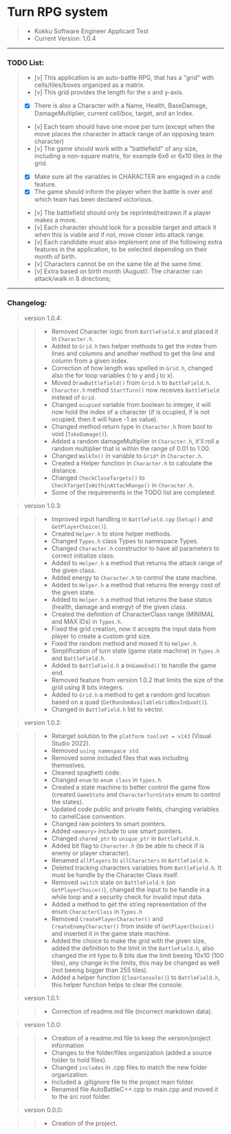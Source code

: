 # Turn RPG system #

> * Kokku Software Engineer Applicant Test
> * Current Version: 1.0.4

----

### TODO List: ###

> * [v] This application is an auto-battle RPG, that has a "grid" with cells/tiles/boxes organized as a matrix.
> * [v] This grid provides the length for the x and y-axis.
> * [x] There is also a Character with a Name, Health, BaseDamage, DamageMultiplier, current cell/box, target, and an Index.
> * [v] Each team should have one move per turn (except when the move places the character in attack range of an opposing team character)
> * [v] The game should work with a "battlefield" of any size, including a non-square matrix, for example 6x6 or 6x10 tiles in the grid.
> * [x] Make sure all the variables in CHARACTER are engaged in a code feature.
> * [x] The game should inform the player when the battle is over and which team has been declared victorious.
> * [v] The battlefield should only be reprinted/redrawn if a player makes a move.
> * [v] Each character should look for a possible target and attack it when this is viable and if not, move closer into attack range.
> * [v] Each candidate must also implement one of the following extra features in the application, to be selected depending on their month of birth.
> * [v] Characters cannot be on the same tile at the same time.
> * [v] Extra based on birth month (August): The character can attack/walk in 8 directions;

----

### Changelog: ###

> version 1.0.4:

> > * Removed Character logic from `BattleField.h` and placed it in `Character.h`.
> > * Added to `Grid.h` two helper methods to get the index from lines and columns and another method to get the line and column from a given index.
> > * Correction of how length was spelled in `Grid.h`, changed also the for loop variables (i to y and j to x).
> > * Moved `DrawBattlefield()` from `Grid.h` to `BattleField.h`.
> > * `Character.h` method `StartTurn()` now receives `BattleField` instead of `Grid`.
> > * Changed `ocupied` variable from boolean to integer, it will now hold the index of a character (if is ocupied, if is not ocupied, then it will have -1 as value).
> > * Changed method return type in `Character.h` from bool to void (`TakeDamage()`).
> > * Added a random damageMultiplier in `Character.h`, it'll roll a random multiplier that is within the range of 0.01 to 1.00.
> > * Changed `WalkTo()` in variable to `Grid*` in `Character.h`.
> > * Created a Helper function in `Character.h` to calculate the distance.
> > * Changed `CheckCloseTargets()` to `CheckTargetIsWithinAttackRange()` in `Character.h`.
> > * Some of the requirements in the TODO list are completed.

> version 1.0.3:

> > * Improved input handling in `BattleField.cpp` (`Setup()` and `GetPlayerChoice()`).
> > * Created `Helper.h` to store helper methods.
> > * Changed `Types.h` class Types to namespace Types.
> > * Changed `Character.h` constructor to have all parameters to correct initialize class.
> > * Added to `Helper.h` a method that returns the attack range of the given class.
> > * Added energy to `Character.h` to control the state machine.
> > * Added to `Helper.h` a method that returns the energy cost of the given state.
> > * Added to `Helper.h` a method that returns the base status (health, damage and energy) of the given class.
> > * Created the definition of CharacterClass range (MINIMAL and MAX IDs) in `Types.h`.
> > * Fixed the grid creation, now it accepts the input data from player to create a custom grid size.
> > * Fixed the random method and moved it to `Helper.h`.
> > * Simplification of turn state (game state machine) in `Types.h` and `BattleField.h`.
> > * Added to `BattleField.h` a `OnGameEnd()` to handle the game end.
> > * Removed feature from version 1.0.2 that limits the size of the grid using 8 bits integers.
> > * Added to `Grid.h` a method to get a random grid location based on a quad (`GetRandomAvailableGridBoxInQuad()`).
> > * Changed in `BattleField.h` list to vector.


> version 1.0.2:

> > * Retarget solution to the `platform toolset = v143` (Visual Studio 2022).
> > * Removed `using namespace std`.
> > * Removed some included files that was including themselves.
> > * Cleaned spaghetti code.
> > * Changed `enum` to `enum class` in `types.h`
> > * Created a state machine to better control the game flow (created `GameState` and `CharacterTurnState` enum to control the states).
> > * Updated code public and private fields, changing variables to camelCase convention.
> > * Changed raw pointers to smart pointers.
> > * Added `<memory>` include to use smart pointers.
> > * Changed `shared_ptr` to `unique_ptr` in `BattleField.h`.
> > * Added bit flag to `Character.h` (to be able to check if is enemy or player character).
> > * Renamed `allPlayers` to `allCharacters` in `BattleField.h`.
> > * Deleted tracking characters variables from `BattleField.h`. It must be handle by the Character Class itself.
> > * Removed `switch` state on `BattleField.h` (on `GetPlayerChoice()`), changed the input to be handle in a while loop and a security check for invalid input data.
> > * Added a method to get the string representation of the enum `CharacterClass` in `Types.h`
> > * Removed `CreatePlayerCharacter()` and `CreateEnemyCharacter()` from inside of `GetPlayerChoice()` and inserted it in the game state machine.
> > * Added the choice to make the grid with the given size, added the definition to the limit in the `BattleField.h`, also changed the int type to 8 bits due the limit beeing 10x10 (100 tiles), any change in the limits, this may be changed as well (not beeing bigger than 255 tiles).
> > * Added a helper function (`ClearConsole()`) to `BattleField.h`, this helper function helps to clear the console.

> version 1.0.1:

> > * Correction of readme.md file (incorrect markdown data).

> version 1.0.0:

> > * Creation of a readme.md file to keep the version/project information
> > * Changes to the folder/files organization (added a source folder to hold files).
> > * Changed `includes` in .cpp files to match the new folder organization.
> > * Included a .gitignore file to the project main folder.
> > * Renamed file AutoBattleC++.cpp to main.cpp and moved it to the src root folder.

> version 0.0.0:
    
> > * Creation of the project.